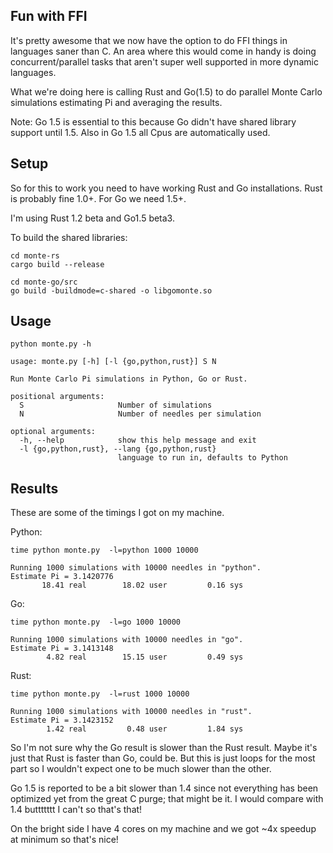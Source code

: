 Fun with FFI
------------

It's pretty awesome that we now have the option to do FFI things in languages
saner than C. An area where this would come in handy is doing concurrent/parallel
tasks that aren't super well supported in more dynamic languages.

What we're doing here is calling Rust and Go(1.5) to do parallel Monte Carlo
simulations estimating Pi and averaging the results.

Note: Go 1.5 is essential to this because Go didn't have shared library support
until 1.5. Also in Go 1.5 all Cpus are automatically used.

## Setup

So for this to work you need to have working Rust and Go installations. Rust
is probably fine 1.0+. For Go we need 1.5+.

I'm using Rust 1.2 beta and Go1.5 beta3.

To build the shared libraries:

```
cd monte-rs
cargo build --release
```

```
cd monte-go/src
go build -buildmode=c-shared -o libgomonte.so
```

## Usage

```
python monte.py -h

usage: monte.py [-h] [-l {go,python,rust}] S N

Run Monte Carlo Pi simulations in Python, Go or Rust.

positional arguments:
  S                     Number of simulations
  N                     Number of needles per simulation

optional arguments:
  -h, --help            show this help message and exit
  -l {go,python,rust}, --lang {go,python,rust}
                        language to run in, defaults to Python
```



## Results

These are some of the timings I got on my machine.

Python:

```
time python monte.py  -l=python 1000 10000

Running 1000 simulations with 10000 needles in "python".
Estimate Pi = 3.1420776
       18.41 real        18.02 user         0.16 sys
```

Go:

```
time python monte.py  -l=go 1000 10000

Running 1000 simulations with 10000 needles in "go".
Estimate Pi = 3.1413148
        4.82 real        15.15 user         0.49 sys
```

Rust:

```
time python monte.py  -l=rust 1000 10000

Running 1000 simulations with 10000 needles in "rust".
Estimate Pi = 3.1423152
        1.42 real         0.48 user         1.84 sys
```

So I'm not sure why the Go result is slower than the Rust result. Maybe it's
just that Rust is faster than Go, could be. But this is just loops for the most
part so I wouldn't expect one to be much slower than the other.

Go 1.5 is reported to be a bit slower than 1.4 since not everything has been
optimized yet from the great C purge; that might be it. I would compare with 1.4
buttttttt I can't so that's that!

On the bright side I have 4 cores on my machine and we got ~4x speedup at
minimum so that's nice!
